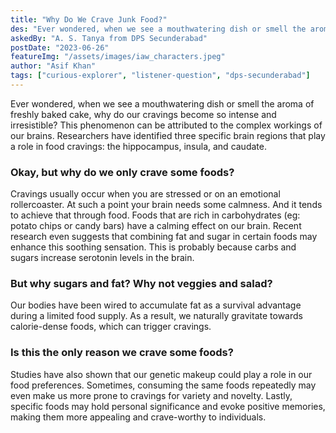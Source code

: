 ```yaml
---
title: "Why Do We Crave Junk Food?"
des: "Ever wondered, when we see a mouthwatering dish or smell the aroma of freshly baked cake, why our cravings become so intense and irresistible?"
askedBy: "A. S. Tanya from DPS Secunderabad"
postDate: "2023-06-26"
featureImg: "/assets/images/iaw_characters.jpeg"
author: "Asif Khan"
tags: ["curious-explorer", "listener-question", "dps-secunderabad"]
---
```


Ever wondered, when we see a mouthwatering dish or smell the aroma of freshly baked cake, why do our cravings become so intense and irresistible? This phenomenon can be attributed to the complex workings of our brains. Researchers have identified three specific brain regions that play a role in food cravings: the hippocampus, insula, and caudate.

### Okay, but why do we only crave some foods?
Cravings usually occur when you are stressed or on an emotional rollercoaster. At such a point your brain needs some calmness. And it tends to achieve that through food. Foods that are rich in carbohydrates (eg: potato chips or candy bars) have a calming effect on our brain. Recent research even suggests that combining fat and sugar in certain foods may enhance this soothing sensation. This is probably because carbs and sugars increase serotonin levels in the brain.

### But why sugars and fat? Why not veggies and salad? 
Our bodies have been wired to accumulate fat as a survival advantage during a limited food supply. As a result, we naturally gravitate towards calorie-dense foods, which can trigger cravings.

### Is this the only reason we crave some foods?
Studies have also shown that our genetic makeup could play a role in our food preferences. 
Sometimes, consuming the same foods repeatedly may even make us more prone to cravings for variety and novelty. Lastly, specific foods may hold personal significance and evoke positive memories, making them more appealing and crave-worthy to individuals.
